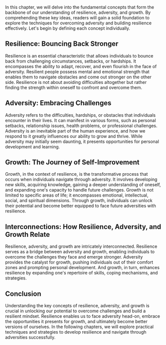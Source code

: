 
In this chapter, we will delve into the fundamental concepts that form the backbone of our understanding of resilience, adversity, and growth. By comprehending these key ideas, readers will gain a solid foundation to explore the techniques for overcoming adversity and building resilience effectively. Let's begin by defining each concept individually.

## Resilience: Bouncing Back Stronger

Resilience is an essential characteristic that allows individuals to bounce back from challenging circumstances, setbacks, or hardships. It encompasses the ability to adapt, recover, and even flourish in the face of adversity. Resilient people possess mental and emotional strength that enables them to navigate obstacles and come out stronger on the other side. Resilience is not about avoiding difficulties altogether but rather finding the strength within oneself to confront and overcome them.

## Adversity: Embracing Challenges

Adversity refers to the difficulties, hardships, or obstacles that individuals encounter in their lives. It can manifest in various forms, such as personal setbacks, relationship issues, health problems, or professional challenges. Adversity is an inevitable part of the human experience, and how we respond to it greatly influences our ability to grow and thrive. While adversity may initially seem daunting, it presents opportunities for personal development and learning.

## Growth: The Journey of Self-Improvement

Growth, in the context of resilience, is the transformative process that occurs when individuals navigate through adversity. It involves developing new skills, acquiring knowledge, gaining a deeper understanding of oneself, and expanding one's capacity to handle future challenges. Growth is not limited to specific areas of life; it encompasses emotional, intellectual, social, and spiritual dimensions. Through growth, individuals can unlock their potential and become better equipped to face future adversities with resilience.

## Interconnections: How Resilience, Adversity, and Growth Relate

Resilience, adversity, and growth are intricately interconnected. Resilience serves as a bridge between adversity and growth, enabling individuals to overcome the challenges they face and emerge stronger. Adversity provides the catalyst for growth, pushing individuals out of their comfort zones and prompting personal development. And growth, in turn, enhances resilience by expanding one's repertoire of skills, coping mechanisms, and strategies.

## Conclusion

Understanding the key concepts of resilience, adversity, and growth is crucial in unlocking our potential to overcome challenges and build a resilient mindset. Resilience enables us to face adversity head-on, embrace the opportunities it presents for growth, and ultimately become better versions of ourselves. In the following chapters, we will explore practical techniques and strategies to develop resilience and navigate through adversities successfully.
